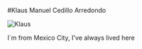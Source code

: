 #Klaus Manuel Cedillo Arredondo

![Klaus](20210522_190726.jpg)

I´m from Mexico City, I've always lived here